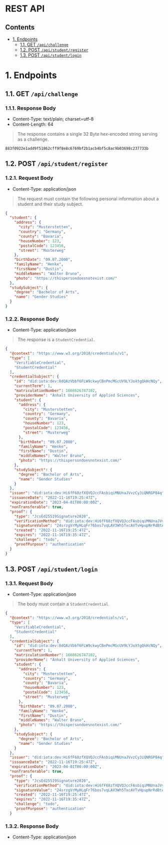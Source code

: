 # REST API <!-- omit in toc -->

## Contents
- [1. Endpoints](#1-endpoints)
  - [1.1. GET `/api/challenge`](#11-get-apichallenge)
  - [1.2. POST `/api/student/register`](#12-post-apistudentregister)
  - [1.3. POST `/api/student/login`](#13-post-apistudentlogin)

# 1. Endpoints

## 1.1. GET `/api/challenge`

### 1.1.1. Response Body <!-- omit in toc -->

- Content-Type: text/plain; charset=utf-8
- Content-Length: 64
  
> The response contains a single 32 Byte hex-encoded string serving as a challenge.
```
883f0922e1add9f51862cff9f8e8c6769bf2b1acb4bf5c8ac9b03698c237733b
```

## 1.2. POST `/api/student/register`

### 1.2.1. Request Body <!-- omit in toc -->

- Content-Type: application/json

> The request must contain the following personal information
> about a student and their study subject.

```json
{
  "student": {
    "address": {
      "city": "Musterstetten",
      "country": "Germany",
      "county": "Bavaria",
      "houseNumber": 123,
      "postalCode": 123456,
      "street": "Musterweg"
    },
    "birthDate": "09.07.2000",
    "familyName": "Henke",
    "firstName": "Dustin",
    "middleNames": "Walter Bruno",
    "photo": "https://thispersondoesnotexist.com/"
  },
  "studySubject": {
    "degree": "Bachelor of Arts",
    "name": "Gender Studies"
  }
}
```

### 1.2.2. Response Body <!-- omit in toc -->

- Content-Type: application/json

> The response is a `StudentCredential`.

```json
{
  "@context": "https://www.w3.org/2018/credentials/v1",
  "type": [
    "VerifiableCredential",
    "StudentCredential"
  ],
  "credentialSubject": {
    "id": "did:iota:dev:8dQAzVbbf6FLW9ckwyCBnPmcMGcUV9LYJoXtgQkHcNQy",
    "currentTerm": 1,
    "matriculationNumber": 1668626747102,
    "providerName": "Anhalt University of Applied Sciences",
    "student": {
      "address": {
        "city": "Musterstetten",
        "country": "Germany",
        "county": "Bavaria",
        "houseNumber": 123,
        "postalCode": 123456,
        "street": "Musterweg"
      },
      "birthDate": "09.07.2000",
      "familyName": "Henke",
      "firstName": "Dustin",
      "middleNames": "Walter Bruno",
      "photo": "https://thispersondoesnotexist.com/"
    },
    "studySubject": {
      "degree": "Bachelor of Arts",
      "name": "Gender Studies"
    }
  },
  "issuer": "did:iota:dev:Hi6fF68zfXQVQJccFAsbiqiMNUnaJVvzCy3iQNRGP84q",
  "issuanceDate": "2022-11-16T19:25:47Z",
  "expirationDate": "2023-04-01T00:00:00Z",
  "nonTransferable": true,
  "proof": {
    "type": "JcsEd25519Signature2020",
    "verificationMethod": "did:iota:dev:Hi6fF68zfXQVQJccFAsbiqiMNUnaJVvzCy3iQNRGP84q#sign-matriculation-vc",
    "signatureValue": "24srzgVrMyHLqFr76bos7vqLAV3Wh5TxcAVTvHpupNrRdBtALS9hrrRWkmS769J9mQAkW9y8P5aJQPuR8thrv8Qx",
    "created": "2022-11-16T19:25:47Z",
    "expires": "2022-11-16T19:35:47Z",
    "challenge": "todo",
    "proofPurpose": "authentication"
  }
}
```

## 1.3. POST `/api/student/login`

### 1.3.1. Request Body <!-- omit in toc -->

- Content-Type: application/json

> The body must contain a `StudentCredential`.

```json
{
  "@context": "https://www.w3.org/2018/credentials/v1",
  "type": [
    "VerifiableCredential",
    "StudentCredential"
  ],
  "credentialSubject": {
    "id": "did:iota:dev:8dQAzVbbf6FLW9ckwyCBnPmcMGcUV9LYJoXtgQkHcNQy",
    "currentTerm": 1,
    "matriculationNumber": 1668626747102,
    "providerName": "Anhalt University of Applied Sciences",
    "student": {
      "address": {
        "city": "Musterstetten",
        "country": "Germany",
        "county": "Bavaria",
        "houseNumber": 123,
        "postalCode": 123456,
        "street": "Musterweg"
      },
      "birthDate": "09.07.2000",
      "familyName": "Henke",
      "firstName": "Dustin",
      "middleNames": "Walter Bruno",
      "photo": "https://thispersondoesnotexist.com/"
    },
    "studySubject": {
      "degree": "Bachelor of Arts",
      "name": "Gender Studies"
    }
  },
  "issuer": "did:iota:dev:Hi6fF68zfXQVQJccFAsbiqiMNUnaJVvzCy3iQNRGP84q",
  "issuanceDate": "2022-11-16T19:25:47Z",
  "expirationDate": "2023-04-01T00:00:00Z",
  "nonTransferable": true,
  "proof": {
    "type": "JcsEd25519Signature2020",
    "verificationMethod": "did:iota:dev:Hi6fF68zfXQVQJccFAsbiqiMNUnaJVvzCy3iQNRGP84q#sign-matriculation-vc",
    "signatureValue": "24srzgVrMyHLqFr76bos7vqLAV3Wh5TxcAVTvHpupNrRdBtALS9hrrRWkmS769J9mQAkW9y8P5aJQPuR8thrv8Qx",
    "created": "2022-11-16T19:25:47Z",
    "expires": "2022-11-16T19:35:47Z",
    "challenge": "todo",
    "proofPurpose": "authentication"
  }
```

### 1.3.2. Response Body <!-- omit in toc -->

- Content-Type: application/json
